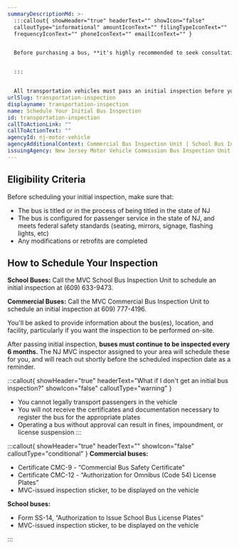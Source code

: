 ```yaml
---
summaryDescriptionMd: >-
  :::callout{ showHeader="true" headerText="" showIcon="false"
  calloutType="informational" amountIconText="" filingTypeIconText=""
  frequencyIconText="" phoneIconText="" emailIconText="" }


  Before purchasing a bus, **it's highly recommended to seek consultation from a transportation specialist or licensed NJ bus dealer.** This will ensure that your bus can be legally operated within the state of NJ.


  :::


  All transportation vehicles must pass an initial inspection before you register them for Omnibus (code 54) or s1/s2 plates.
urlSlug: transportation-inspection
displayname: transportation-inspection
name: Schedule Your Initial Bus Inspection
id: transportation-inspection
callToActionLink: ""
callToActionText: ""
agencyId: nj-motor-vehicle
agencyAdditionalContext: Commercial Bus Inspection Unit | School Bus Inspection Unit
issuingAgency: New Jersey Motor Vehicle Commission Bus Inspection Unit
---
```

## Eligibility Criteria

Before scheduling your initial inspection, make sure that:

* The bus is titled or in the process of being titled in the state of NJ
* The bus is configured for passenger service in the state of NJ, and meets federal safety standards (seating, mirrors, signage, flashing lights, etc)
* Any modifications or retrofits are completed

## How to Schedule Your Inspection

**School Buses:** Call the MVC School Bus Inspection Unit to schedule an initial inspection at (609) 633-9473.

**Commercial Buses:** Call the MVC Commercial Bus Inspection Unit to schedule an initial inspection at 609) 777-4196.

You'll be asked to provide information about the bus(es), location, and facility, particularly if you want the inspection to be performed on-site.

After passing initial inspection, **buses must continue to be inspected every 6 months.** The NJ MVC inspector assigned to your area will schedule these for you, and will reach out shortly before the scheduled inspection date as a reminder.

:::callout{ showHeader="true" headerText="What if I don't get an initial bus inspection?" showIcon="false" calloutType="warning" }

* You cannot legally transport passengers in the vehicle
* You will not receive the certificates and documentation necessary to register the bus for the appropriate plates
* Operating a bus without approval can result in fines, impoundment, or license suspension
  :::

:::callout{ showHeader="true" headerText="" showIcon="false" calloutType="conditional" }
**Commercial buses:**

* Certificate CMC-9 - “Commercial Bus Safety Certificate”
* Certificate CMC-12 - “Authorization for Omnibus (Code 54) License Plates”
* MVC-issued inspection sticker, to be displayed on the vehicle

**School buses:**

* Form SS-14, “Authorization to Issue School Bus License Plates”
* MVC-issued inspection sticker, to be displayed on the vehicle

:::